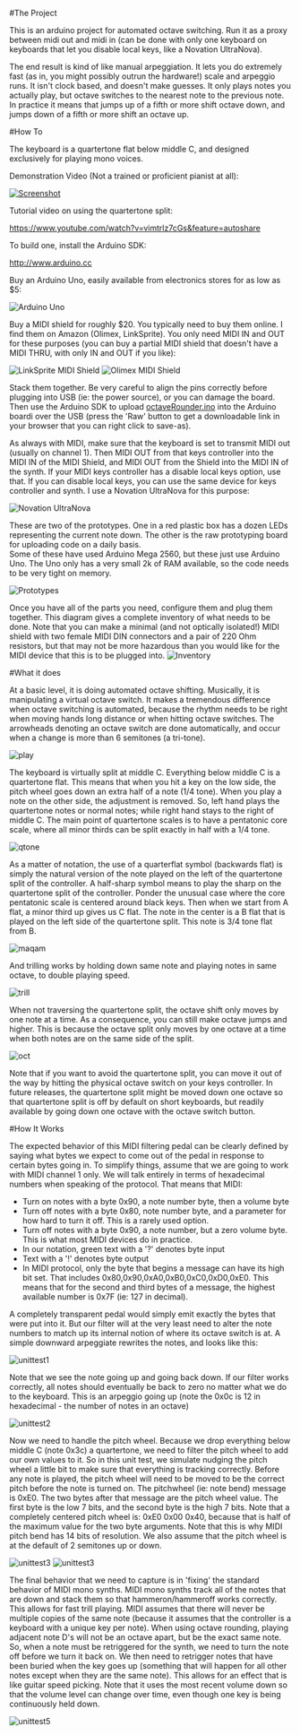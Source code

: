 #The Project

This is an arduino project for automated octave switching.
Run it as a proxy between midi out and midi in (can be done with only one keyboard on keyboards that let you disable local keys, like a Novation UltraNova).

The end result is kind of like manual arpeggiation.  It lets you do
extremely fast (as in, you might possibly outrun the hardware!) scale
and arpeggio runs.  It isn't clock based, and doesn't make guesses.
It only plays notes you actually play, but octave switches to the nearest note to the previous note.  In practice it means that jumps up of a fifth or more shift octave down, and jumps down of a fifth or more shift an octave up.

#How To

The keyboard is a quartertone flat below middle C, and designed exclusively for playing mono voices.

Demonstration Video (Not a trained or proficient pianist at all):


[![Screenshot](https://i.ytimg.com/vi_webp/IfWY_6Q8RX4/hqdefault.webp)](https://www.youtube.com/watch?v=IfWY_6Q8RX4)

Tutorial video on using the quartertone split:

https://www.youtube.com/watch?v=vimtrlz7cGs&feature=autoshare

To build one, install the Arduino SDK:

http://www.arduino.cc

Buy an Arduino Uno, easily available from electronics stores for as low as $5:

![Arduino Uno](images/arduinouno.jpg)

Buy a MIDI shield for roughly $20.  You typically need to buy them online.  I find them on Amazon (Olimex, LinkSprite).  You only need MIDI IN and OUT for these purposes (you can buy a partial MIDI shield that doesn't have a MIDI THRU, with only IN and OUT if you like):

![LinkSprite MIDI Shield](images/midishield.jpg)
![Olimex MIDI Shield](images/midishield2.jpg)

Stack them together.  Be very careful to align the pins correctly before plugging into USB (ie: the power source), or you can damage the board.  Then use the Arduino SDK to upload [octaveRounder.ino](octaveRounder.ino) into the Arduino boardi over the USB (press the 'Raw' button to get a downloadable link in your browser that you can right click to save-as).

As always with MIDI, make sure that the keyboard is set to transmit MIDI out (usually on channel 1).  Then MIDI OUT from that keys controller into the MIDI IN of the MIDI Shield, and MIDI OUT from the Shield into the MIDI IN of the synth.  If your MIDI keys controller has a disable local keys option, use that.  If you can disable local keys, you can use the same device for keys controller and synth.  I use a Novation UltraNova for this purpose:

![Novation UltraNova](images/ultranova.jpg)

These are two of the prototypes.  One in a red plastic box has a dozen LEDs representing the current note down.
The other is the raw prototyping board for uploading code on a daily basis.  
Some of these have used Arduino Mega 2560, but these just use Arduino Uno.
The Uno only has a very small 2k of RAM available, so the code needs to be very tight on memory.

![Prototypes](images/twoprototypes.jpg)

Once you have all of the parts you need, configure them and plug them together.
This diagram gives a complete inventory of what needs to be done.
Note that you can make a minimal (and not optically isolated!) MIDI shield with two female MIDI DIN connectors and a pair of 220 Ohm resistors,
but that may not be more hazardous than you would like for the MIDI device that this is to be plugged into.
![Inventory](images/wiring1.png)

#What it does

At a basic level, it is doing automated octave shifting. Musically, it is manipulating a virtual octave switch.
It makes a tremendous difference when octave switching is automated, because the rhythm needs to be right when
moving hands long distance or when hitting octave switches.  The arrowheads denoting an octave switch are done automatically,
and occur when a change is more than 6 semitones (a tri-tone).

![play](images/play_cropped.png)

The keyboard is virtually split at middle C.  Everything below middle C is a quartertone flat.
This means that when you hit a key on the low side, the pitch wheel goes down an extra half of a note (1/4 tone).
When you play a note on the other side, the adjustment is removed.
So, left hand plays the quartertone notes or normal notes; while right hand stays to the right of middle C.
The main point of quartertone scales is to have a pentatonic core scale, where all minor thirds can be split exactly in half with a 1/4 tone.

![qtone](images/qtone_cropped.png)

As a matter of notation, the use of a quarterflat symbol (backwards flat) is simply the natural version of the note played on the
left of the quartertone split of the controller.
A half-sharp symbol means to play the sharp on the quartertone split of the controller.
Ponder the unusual case where the core pentatonic scale is centered around black keys.
Then when we start from A flat, a minor third up gives us C flat.
The note in the center is a B flat that is played on the left side of the quartertone split.
This note is 3/4 tone flat from B.

![maqam](images/maqam_cropped.png)

And trilling works by holding down same note and playing notes in same octave, to double playing speed.

![trill](images/trill_cropped.png)

When not traversing the quartertone split, the octave shift only moves by one note at a time.
As a consequence, you can still make octave jumps and higher.
This is because the octave split only moves by one octave at a time when both notes are on the same side of the split.

![oct](images/oct_cropped.png)

Note that if you want to avoid the quartertone split, you can move it out of the way by hitting the physical octave switch on your keys controller.
In future releases, the quartertone split might be moved down one octave so that quartertone split is off by default on short keyboards, but
readily available by going down one octave with the octave switch button.

#How It Works

The expected behavior of this MIDI filtering pedal can be clearly defined by saying what bytes we expect to come out of the pedal in response to certain bytes going in.  To simplify things, assume that we are going to work with MIDI channel 1 only.  We will talk entirely in terms of hexadecimal numbers when speaking of the protocol.  That means that MIDI:

- Turn on notes with a byte 0x90, a note number byte, then a volume byte
- Turn off notes with a byte 0x80, note number byte, and a parameter for how hard to turn it off.  This is a rarely used option.
- Turn off notes with a byte 0x90, a note number, but a zero volume byte.  This is what most MIDI devices do in practice.
- In our notation, green text with a '?' denotes byte input
- Text with a '!' denotes byte output
- In MIDI protocol, only the byte that begins a message can have its high bit set.  That includes 0x80,0x90,0xA0,0xB0,0xC0,0xD0,0xE0.  This means that for the second and third bytes of a message, the highest available number is 0x7F (ie: 127 in decimal).

A completely transparent pedal would simply emit exactly the bytes that were put into it.  But our filter will at the very least need to alter the note numbers to match up its internal notion of where its octave switch is at.  A simple downward arpeggiate rewrites the notes, and looks like this:

![unittest1](images/unittest1.png)

Note that we see the note going up and going back down.  If our filter works correctly, all notes should eventually be back to zero no matter what we do to the keyboard.
This is an arpeggio going up (note the 0x0c is 12 in hexadecimal - the number of notes in an octave)

![unittest2](images/unittest2.png)

Now we need to handle the pitch wheel.  Because we drop everything below middle C (note 0x3c) a quartertone, we need to filter the pitch wheel to add our own values to it.  So in this unit test, we simulate nudging the pitch wheel a little bit to make sure that everything is tracking correctly.  Before any note is played, the pitch wheel will need to be moved to be the correct pitch before the note is turned on.  The pitchwheel (ie: note bend) message is 0xE0.  The two bytes after that message are the pitch wheel value.  The first byte is the low 7 bits, and the second byte is the high 7 bits.  Note that a completely centered pitch wheel is: 0xE0 0x00 0x40, because that is half of the maximum value for the two byte arguments.  Note that this is why MIDI pitch bend has 14 bits of resolution.  We also assume that the pitch wheel is at the default of 2 semitones up or down.

![unittest3](images/unittest3.png)
![unittest3](images/unittest4.png)

The final behavior that we need to capture is in 'fixing' the standard behavior of MIDI mono synths.  MIDI mono synths track all of the notes that are down and stack them so that hammeron/hammeroff works correctly.  This allows for fast trill playing.  MIDI assumes that there will never be multiple copies of the same note (because it assumes that the controller is a keyboard with a unique key per note).  When using octave rounding, playing adjacent note D's will not be an octave apart, but be the exact same note.  So, when a note must be retriggered for the synth, we need to turn the note off before we turn it back on.  We then need to retrigger notes that have been buried when the key goes up (something that will happen for all other notes except when they are the same note).  This allows for an effect that is like guitar speed picking.  Note that it uses the most recent volume down so that the volume level can change over time, even though one key is being continuously held down.

![unittest5](images/unittest5.png) 

